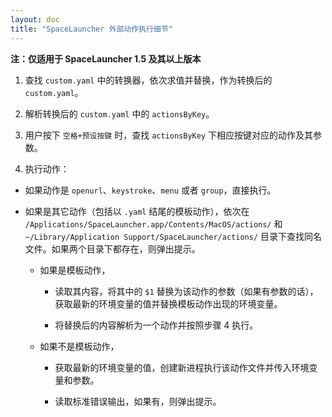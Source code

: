 ```yaml
---
layout: doc
title: "SpaceLauncher 外部动作执行细节"
---
```


**注：仅适用于 SpaceLauncher 1.5 及其以上版本**

1. 查找 `custom.yaml` 中的转换器，依次求值并替换，作为转换后的 `custom.yaml`。

2. 解析转换后的 `custom.yaml` 中的 `actionsByKey`。

3. 用户按下 `空格+预设按键` 时，查找 `actionsByKey` 下相应按键对应的动作及其参数。

4. 执行动作：

  * 如果动作是 `openurl`、`keystroke`、`menu` 或者 `group`，直接执行。

  * 如果是其它动作（包括以 `.yaml` 结尾的模板动作），依次在 `/Applications/SpaceLauncher.app/Contents/MacOS/actions/` 和 `~/Library/Application Support/SpaceLauncher/actions/` 目录下查找同名文件。如果两个目录下都存在，则弹出提示。

    * 如果是模板动作，

      * 读取其内容，将其中的 `$1` 替换为该动作的参数（如果有参数的话），获取最新的环境变量的值并替换模板动作出现的环境变量。

      * 将替换后的内容解析为一个动作并按照步骤 4 执行。

    * 如果不是模板动作，

      * 获取最新的环境变量的值，创建新进程执行该动作文件并传入环境变量和参数。

      * 读取标准错误输出，如果有，则弹出提示。